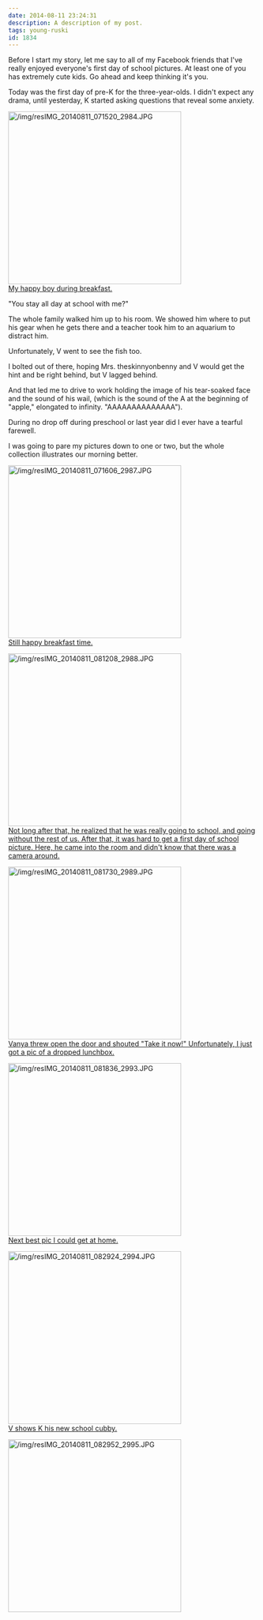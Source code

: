 ```yaml
---
date: 2014-08-11 23:24:31
description: A description of my post.
tags: young-ruski
id: 1834
---
```

Before I start my story, let me say to all of my Facebook friends that I've really enjoyed everyone's first day of school pictures.  At least one of you has extremely cute kids.  Go ahead and keep thinking it's you.

Today was the first day of pre-K for the three-year-olds. I didn't expect any drama, until yesterday, K started asking questions that reveal some anxiety.

<!--more-->

<a class="lightview alignright" href="/img/resIMG_20140811_071520_2984.JPG" data-lightview-caption="My happy boy during breakfast." data-lightview-group="group1"><img src="/img/resIMG_20140811_071520_2984.JPG" alt="/img/resIMG_20140811_071520_2984.JPG" width="350px"><br><span class="caption alignleft">My happy boy during breakfast.</span></a>

"You stay all day at school with me?"

The whole family walked him up to his room.  We showed him where to put his gear when he gets there and a teacher took him to an aquarium to distract him.

Unfortunately, V went to see the fish too.

I bolted out of there, hoping Mrs. theskinnyonbenny and V would get the hint and be right behind, but V lagged behind.

And that led me to drive to work holding the image of his tear-soaked face and the sound of his wail, (which is the sound of the A at the beginning of "apple," elongated to infinity.  "AAAAAAAAAAAAAA").

During no drop off during preschool or last year did I ever have a tearful farewell. 

I was going to pare my pictures down to one or two, but the whole collection illustrates our morning better.

<a class="lightview centered" href="/img/resIMG_20140811_071606_2987.JPG" data-lightview-caption="Still happy breakfast time." data-lightview-group="group1"><img src="/img/resIMG_20140811_071606_2987.JPG" alt="/img/resIMG_20140811_071606_2987.JPG" width="350px"><br><span class="caption">Still happy breakfast time.</span></a>

<a class="lightview centered" href="/img/resIMG_20140811_081208_2988.JPG" data-lightview-caption="Not long after that, he realized that he was really going to school, and going without the rest of us.  After that, it was hard to get a first day of school picture.  Here, he came into the room and didn't know that there was a camera around." data-lightview-group="group1"><img src="/img/resIMG_20140811_081208_2988.JPG" alt="/img/resIMG_20140811_081208_2988.JPG" width="350px"><br><span class="caption">Not long after that, he realized that he was really going to school, and going without the rest of us.  After that, it was hard to get a first day of school picture.  Here, he came into the room and didn't know that there was a camera around.</span></a>

<a class="lightview centered" href="/img/resIMG_20140811_081730_2989.JPG" data-lightview-caption="Vanya threw open the door and shouted &quot;Take it now!&quot;  Unfortunately, I just got a pic of a dropped lunchbox." data-lightview-group="group1"><img src="/img/resIMG_20140811_081730_2989.JPG" alt="/img/resIMG_20140811_081730_2989.JPG" width="350px"><br><span class="caption">Vanya threw open the door and shouted "Take it now!"  Unfortunately, I just got a pic of a dropped lunchbox.</span></a>

<a class="lightview centered" href="/img/resIMG_20140811_081836_2993.JPG" data-lightview-caption="Next best pic I could get at home." data-lightview-group="group1"><img src="/img/resIMG_20140811_081836_2993.JPG" alt="/img/resIMG_20140811_081836_2993.JPG" width="350px"><br><span class="caption">Next best pic I could get at home.</span></a>

<a class="lightview centered" href="/img/resIMG_20140811_082924_2994.JPG" data-lightview-caption="V shows K his new school cubby." data-lightview-group="group1"><img src="/img/resIMG_20140811_082924_2994.JPG" alt="/img/resIMG_20140811_082924_2994.JPG" width="350px"><br><span class="caption">V shows K his new school cubby.</span></a>

<a class="lightview centered" href="/img/resIMG_20140811_082952_2995.JPG" data-lightview-caption="" data-lightview-group="group1"><img src="/img/resIMG_20140811_082952_2995.JPG" alt="/img/resIMG_20140811_082952_2995.JPG" width="350px"><br><span class="caption"></span></a>